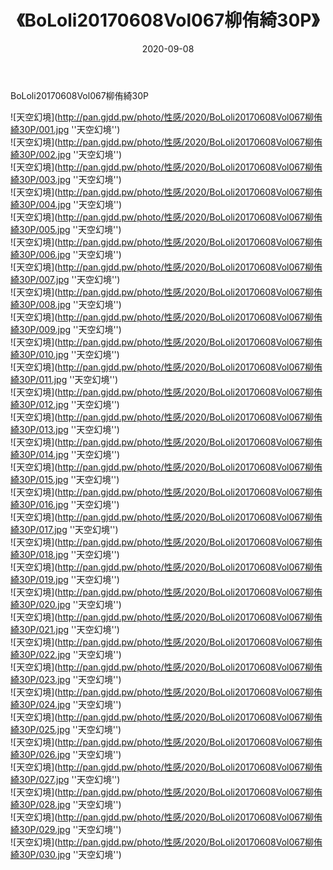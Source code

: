 ﻿---
layout: post
title:  《BoLoli20170608Vol067柳侑綺30P》
date:   2020-09-08
img: http://pan.gjdd.pw/photo/性感/2020/BoLoli20170608Vol067柳侑綺30P/000.jpg
categories: [美女, 性感, 泳衣]
---

BoLoli20170608Vol067柳侑綺30P



![天空幻境](http://pan.gjdd.pw/photo/性感/2020/BoLoli20170608Vol067柳侑綺30P/001.jpg ''天空幻境'') <br>
![天空幻境](http://pan.gjdd.pw/photo/性感/2020/BoLoli20170608Vol067柳侑綺30P/002.jpg ''天空幻境'') <br>
![天空幻境](http://pan.gjdd.pw/photo/性感/2020/BoLoli20170608Vol067柳侑綺30P/003.jpg ''天空幻境'') <br>
![天空幻境](http://pan.gjdd.pw/photo/性感/2020/BoLoli20170608Vol067柳侑綺30P/004.jpg ''天空幻境'') <br>
![天空幻境](http://pan.gjdd.pw/photo/性感/2020/BoLoli20170608Vol067柳侑綺30P/005.jpg ''天空幻境'') <br>
![天空幻境](http://pan.gjdd.pw/photo/性感/2020/BoLoli20170608Vol067柳侑綺30P/006.jpg ''天空幻境'') <br>
![天空幻境](http://pan.gjdd.pw/photo/性感/2020/BoLoli20170608Vol067柳侑綺30P/007.jpg ''天空幻境'') <br>
![天空幻境](http://pan.gjdd.pw/photo/性感/2020/BoLoli20170608Vol067柳侑綺30P/008.jpg ''天空幻境'') <br>
![天空幻境](http://pan.gjdd.pw/photo/性感/2020/BoLoli20170608Vol067柳侑綺30P/009.jpg ''天空幻境'') <br>
![天空幻境](http://pan.gjdd.pw/photo/性感/2020/BoLoli20170608Vol067柳侑綺30P/010.jpg ''天空幻境'') <br>
![天空幻境](http://pan.gjdd.pw/photo/性感/2020/BoLoli20170608Vol067柳侑綺30P/011.jpg ''天空幻境'') <br>
![天空幻境](http://pan.gjdd.pw/photo/性感/2020/BoLoli20170608Vol067柳侑綺30P/012.jpg ''天空幻境'') <br>
![天空幻境](http://pan.gjdd.pw/photo/性感/2020/BoLoli20170608Vol067柳侑綺30P/013.jpg ''天空幻境'') <br>
![天空幻境](http://pan.gjdd.pw/photo/性感/2020/BoLoli20170608Vol067柳侑綺30P/014.jpg ''天空幻境'') <br>
![天空幻境](http://pan.gjdd.pw/photo/性感/2020/BoLoli20170608Vol067柳侑綺30P/015.jpg ''天空幻境'') <br>
![天空幻境](http://pan.gjdd.pw/photo/性感/2020/BoLoli20170608Vol067柳侑綺30P/016.jpg ''天空幻境'') <br>
![天空幻境](http://pan.gjdd.pw/photo/性感/2020/BoLoli20170608Vol067柳侑綺30P/017.jpg ''天空幻境'') <br>
![天空幻境](http://pan.gjdd.pw/photo/性感/2020/BoLoli20170608Vol067柳侑綺30P/018.jpg ''天空幻境'') <br>
![天空幻境](http://pan.gjdd.pw/photo/性感/2020/BoLoli20170608Vol067柳侑綺30P/019.jpg ''天空幻境'') <br>
![天空幻境](http://pan.gjdd.pw/photo/性感/2020/BoLoli20170608Vol067柳侑綺30P/020.jpg ''天空幻境'') <br>
![天空幻境](http://pan.gjdd.pw/photo/性感/2020/BoLoli20170608Vol067柳侑綺30P/021.jpg ''天空幻境'') <br>
![天空幻境](http://pan.gjdd.pw/photo/性感/2020/BoLoli20170608Vol067柳侑綺30P/022.jpg ''天空幻境'') <br>
![天空幻境](http://pan.gjdd.pw/photo/性感/2020/BoLoli20170608Vol067柳侑綺30P/023.jpg ''天空幻境'') <br>
![天空幻境](http://pan.gjdd.pw/photo/性感/2020/BoLoli20170608Vol067柳侑綺30P/024.jpg ''天空幻境'') <br>
![天空幻境](http://pan.gjdd.pw/photo/性感/2020/BoLoli20170608Vol067柳侑綺30P/025.jpg ''天空幻境'') <br>
![天空幻境](http://pan.gjdd.pw/photo/性感/2020/BoLoli20170608Vol067柳侑綺30P/026.jpg ''天空幻境'') <br>
![天空幻境](http://pan.gjdd.pw/photo/性感/2020/BoLoli20170608Vol067柳侑綺30P/027.jpg ''天空幻境'') <br>
![天空幻境](http://pan.gjdd.pw/photo/性感/2020/BoLoli20170608Vol067柳侑綺30P/028.jpg ''天空幻境'') <br>
![天空幻境](http://pan.gjdd.pw/photo/性感/2020/BoLoli20170608Vol067柳侑綺30P/029.jpg ''天空幻境'') <br>
![天空幻境](http://pan.gjdd.pw/photo/性感/2020/BoLoli20170608Vol067柳侑綺30P/030.jpg ''天空幻境'') <br>